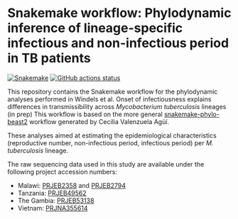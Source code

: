 # Snakemake workflow: Phylodynamic inference of lineage-specific infectious and non-infectious period in TB patients

[![Snakemake](https://img.shields.io/badge/snakemake-≥6.3.0-brightgreen.svg)](https://snakemake.github.io)
[![GitHub actions status](https://github.com/EtthelWindels/snakemake-mtb-beast2/workflows/Tests/badge.svg?branch=main)](https://github.com/EtthelWindels/snakemake-mtb-beast2/actions?query=branch%3Amain+workflow%3ATests)


This repository contains the Snakemake workflow for the phylodynamic analyses performed in Windels et al. Onset of infectiousness explains differences in transmissibility across *Mycobacterium tuberculosis* lineages (in prep)
This workflow is based on the more general [snakemake-phylo-beast2](https://github.com/cecivale/snakemake-phylo-beast2) workflow generated by Cecilia Valenzuela Agüí.

These analyses aimed at estimating the epidemiological characteristics (reproductive number, non-infectious period, infectious period) per *M. tuberculosis* lineage.

The raw sequencing data used in this study are available under the following project accession numbers: 
- Malawi: [PRJEB2358](https://www.ebi.ac.uk/ena/browser/view/PRJEB2358) and [PRJEB2794](https://www.ebi.ac.uk/ena/browser/view/PRJEB2794)
- Tanzania: [PRJEB49562](https://www.ebi.ac.uk/ena/browser/view/PRJEB49562)
- The Gambia: [PRJEB53138](https://www.ebi.ac.uk/ena/browser/view/PRJEB53138)
- Vietnam: [PRJNA355614](https://www.ncbi.nlm.nih.gov/bioproject/355614)
